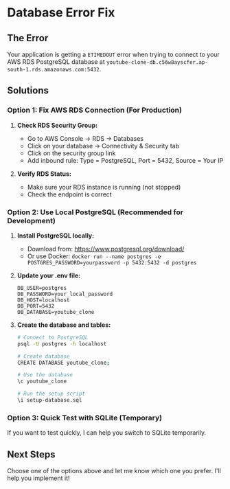 # Database Error Fix

## The Error
Your application is getting a `ETIMEDOUT` error when trying to connect to your AWS RDS PostgreSQL database at `youtube-clone-db.c56w8ayscfer.ap-south-1.rds.amazonaws.com:5432`.

## Solutions

### Option 1: Fix AWS RDS Connection (For Production)

1. **Check RDS Security Group:**
   - Go to AWS Console → RDS → Databases
   - Click on your database → Connectivity & Security tab
   - Click on the security group link
   - Add inbound rule: Type = PostgreSQL, Port = 5432, Source = Your IP

2. **Verify RDS Status:**
   - Make sure your RDS instance is running (not stopped)
   - Check the endpoint is correct

### Option 2: Use Local PostgreSQL (Recommended for Development)

1. **Install PostgreSQL locally:**
   - Download from: https://www.postgresql.org/download/
   - Or use Docker: `docker run --name postgres -e POSTGRES_PASSWORD=yourpassword -p 5432:5432 -d postgres`

2. **Update your .env file:**
   ```
   DB_USER=postgres
   DB_PASSWORD=your_local_password
   DB_HOST=localhost
   DB_PORT=5432
   DB_DATABASE=youtube_clone
   ```

3. **Create the database and tables:**
   ```bash
   # Connect to PostgreSQL
   psql -U postgres -h localhost
   
   # Create database
   CREATE DATABASE youtube_clone;
   
   # Use the database
   \c youtube_clone
   
   # Run the setup script
   \i setup-database.sql
   ```

### Option 3: Quick Test with SQLite (Temporary)

If you want to test quickly, I can help you switch to SQLite temporarily.

## Next Steps

Choose one of the options above and let me know which one you prefer. I'll help you implement it!

